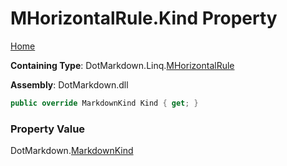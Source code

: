 <a name="_top"></a>

# MHorizontalRule\.Kind Property

[Home](../../../../README.md#_top)

**Containing Type**: DotMarkdown\.Linq\.[MHorizontalRule](../README.md#_top)

**Assembly**: DotMarkdown\.dll

```csharp
public override MarkdownKind Kind { get; }
```

### Property Value

DotMarkdown\.[MarkdownKind](../../../MarkdownKind/README.md#_top)

